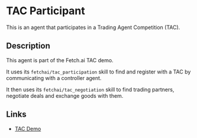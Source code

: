 # TAC Participant

This is an agent that participates in a Trading Agent Competition (TAC).

## Description

This agent is part of the Fetch.ai TAC demo. 

It uses its `fetchai/tac_participation` skill to find and register with a TAC by communicating with a controller agent.

It then uses its `fetchai/tac_negotiation` skill to find trading partners, negotiate deals and exchange goods with them.

## Links

* <a href="https://docs.fetch.ai/aea/tac-skills-contract/" target="_blank">TAC Demo</a>
